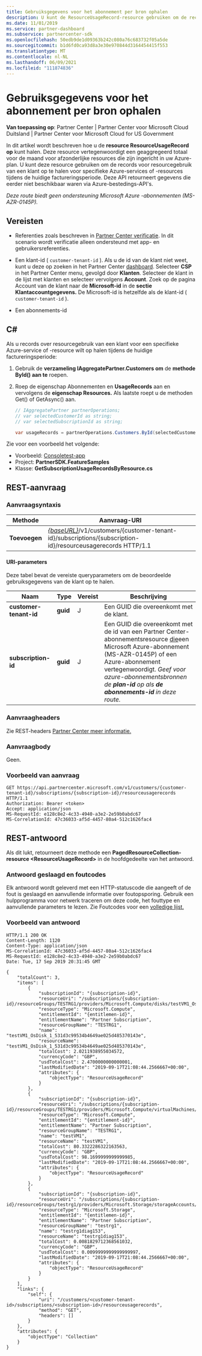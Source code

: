 ```yaml
---
title: Gebruiksgegevens voor het abonnement per bron ophalen
description: U kunt de ResourceUsageRecord-resource gebruiken om de records voor resourcegebruik van een klant op te halen voor specifieke Azure-services of -resources tijdens de huidige factureringsperiode.
ms.date: 11/01/2019
ms.service: partner-dashboard
ms.subservice: partnercenter-sdk
ms.openlocfilehash: 50edb9de1d09363b242c080a76c683732f05a5de
ms.sourcegitcommit: b1d6fd0ca93d8a3e30e970844d3164454415f553
ms.translationtype: MT
ms.contentlocale: nl-NL
ms.lasthandoff: 06/09/2021
ms.locfileid: "111874836"
---
```

# <a name="get-usage-data-for-subscription-by-resource"></a>Gebruiksgegevens voor het abonnement per bron ophalen

**Van toepassing op**: Partner Center | Partner Center voor Microsoft Cloud Duitsland | Partner Center voor Microsoft Cloud for US Government

In dit artikel wordt beschreven hoe u de **resource ResourceUsageRecord op** kunt halen. Deze resource vertegenwoordigt een geaggregeerd totaal voor de maand voor afzonderlijke resources die zijn ingericht in uw Azure-plan. U kunt deze resource gebruiken om de records voor resourcegebruik van een klant op te halen voor specifieke Azure-services of -resources tijdens de huidige factureringsperiode. Deze API retourneert gegevens die eerder niet beschikbaar waren via Azure-bestedings-API's.

*Deze route biedt geen ondersteuning Microsoft Azure -abonnementen (MS-AZR-0145P).*

## <a name="prerequisites"></a>Vereisten

- Referenties zoals beschreven in [Partner Center verificatie](partner-center-authentication.md). In dit scenario wordt verificatie alleen ondersteund met app- en gebruikersreferenties.

- Een klant-id ( `customer-tenant-id` ). Als u de id van de klant niet weet, kunt u deze op zoeken in het Partner Center [dashboard](https://partner.microsoft.com/dashboard). Selecteer **CSP** in het Partner Center menu, gevolgd door **Klanten**. Selecteer de klant in de lijst met klanten en selecteer vervolgens **Account**. Zoek op de pagina Account van de klant naar de **Microsoft-id** in de **sectie Klantaccountgegevens.** De Microsoft-id is hetzelfde als de klant-id ( `customer-tenant-id` ).

- Een abonnements-id

## <a name="c"></a>C\#

Als u records over resourcegebruik van een klant voor een specifieke Azure-service of -resource wilt op halen tijdens de huidige factureringsperiode:

1. Gebruik de **verzameling IAggregatePartner.Customers om** de **methode ById() aan te** roepen.

2. Roep de eigenschap Abonnementen en **UsageRecords** aan en vervolgens de **eigenschap Resources.** Als laatste roept u de methoden Get() of GetAsync() aan.

    ``` csharp
    // IAggregatePartner partnerOperations;
    // var selectedCustomerId as string;
    // var selectedSubscriptionId as string;

    var usageRecords = partnerOperations.Customers.ById(selectedCustomerId).Subscriptions.ById(selectedSubscriptionId).UsageRecords.Resources.Get();
    ```

Zie voor een voorbeeld het volgende:

- Voorbeeld: [Consoletest-app](console-test-app.md)
- Project: **PartnerSDK.FeatureSamples**
- Klasse: **GetSubscriptionUsageRecordsByResource.cs**

## <a name="rest-request"></a>REST-aanvraag

### <a name="request-syntax"></a>Aanvraagsyntaxis

| Methode  | Aanvraag-URI                                                                                                           |
|---------|-----------------------------------------------------------------------------------------------------------------------|
| **Toevoegen** | [*{baseURL}*](partner-center-rest-urls.md)/v1/customers/{customer-tenant-id}/subscriptions/{subscription-id}/resourceusagerecords HTTP/1.1 |

#### <a name="uri-parameters"></a>URI-parameters

Deze tabel bevat de vereiste queryparameters om de beoordeelde gebruiksgegevens van de klant op te halen.

| Naam                   | Type     | Vereist | Beschrijving                               |
|------------------------|----------|----------|-------------------------------------------|
| **customer-tenant-id** | **guid** | J        | Een GUID die overeenkomt met de klant.     |
| **subscription-id**    | **guid** | J        | Een GUID die overeenkomt met de id van een Partner Center-abonnementsresource [die](subscription-resources.md#subscription)een Microsoft Azure-abonnement (MS-AZR-0145P) of een Azure-abonnement vertegenwoordigt. *Geef voor azure-abonnementsbronnen de **plan-id** op als **de abonnements-id** in deze route.* |

### <a name="request-headers"></a>Aanvraagheaders

Zie REST-headers [Partner Center meer informatie.](headers.md)

### <a name="request-body"></a>Aanvraagbody

Geen.

### <a name="request-example"></a>Voorbeeld van aanvraag

```http
GET https://api.partnercenter.microsoft.com/v1/customers/{customer-tenant-id}/subscriptions/{subscription-id}/resourceusagerecords HTTP/1.1
Authorization: Bearer <token>
Accept: application/json
MS-RequestId: e128c8e2-4c33-4940-a3e2-2e59b0abdc67
MS-CorrelationId: 47c36033-af5d-4457-80a4-512c1626fac4
```

## <a name="rest-response"></a>REST-antwoord

Als dit lukt, retourneert deze methode een **PagedResourceCollection-resource \<ResourceUsageRecord>** in de hoofdgedeelte van het antwoord.

### <a name="response-success-and-error-codes"></a>Antwoord geslaagd en foutcodes

Elk antwoord wordt geleverd met een HTTP-statuscode die aangeeft of de fout is geslaagd en aanvullende informatie over foutopsporing. Gebruik een hulpprogramma voor netwerk traceren om deze code, het fouttype en aanvullende parameters te lezen. Zie Foutcodes voor een [volledige lijst.](error-codes.md)

### <a name="response-example"></a>Voorbeeld van antwoord

```http
HTTP/1.1 200 OK
Content-Length: 1120
Content-Type: application/json
MS-CorrelationId: 47c36033-af5d-4457-80a4-512c1626fac4
MS-RequestId: e128c8e2-4c33-4940-a3e2-2e59b0abdc67
Date: Tue, 17 Sep 2019 20:31:45 GMT

{
    "totalCount": 3,
    "items": [
        {
            "subscriptionId": "{subscription-id}",
            "resourceUri": "/subscriptions/{subscription-id}/resourceGroups/TESTRG1/providers/Microsoft.Compute/disks/testVM1_OsDisk_1_531d3c99534b4649ae025d485370143e",
            "resourceType": "Microsoft.Compute",
            "entitlementId": "{entitlemen-id}",
            "entitlementName": "Partner Subscription",
            "resourceGroupName": "TESTRG1",
            "name": "testVM1_OsDisk_1_531d3c99534b4649ae025d485370143e",
            "resourceName": "testVM1_OsDisk_1_531d3c99534b4649ae025d485370143e",
            "totalCost": 2.0211938955034572,
            "currencyCode": "GBP",
            "usdTotalCost": 2.4700000000000001,
            "lastModifiedDate": "2019-09-17T21:08:44.2566667+00:00",
            "attributes": {
                "objectType": "ResourceUsageRecord"
            }
        },
        {
            "subscriptionId": "{subscription-id}",
            "resourceUri": "/subscriptions/{subscription-id}/resourceGroups/TESTRG1/providers/Microsoft.Compute/virtualMachines/testVM1",
            "resourceType": "Microsoft.Compute",
            "entitlementId": "{entitlement-id}",
            "entitlementName": "Partner Subscription",
            "resourceGroupName": "TESTRG1",
            "name": "testVM1",
            "resourceName": "testVM1",
            "totalCost": 80.3322286322163563,
            "currencyCode": "GBP",
            "usdTotalCost": 98.1699999999999985,
            "lastModifiedDate": "2019-09-17T21:08:44.2566667+00:00",
            "attributes": {
                "objectType": "ResourceUsageRecord"
            }
        },
        {
            "subscriptionId": "{subscription-id}",
            "resourceUri": "/subscriptions/{subscription-id}/resourceGroups/testrg1/providers/Microsoft.Storage/storageAccounts/testrg1diag153",
            "resourceType": "Microsoft.Storage",
            "entitlementId": "{entitlemen-id}",
            "entitlementName": "Partner Subscription",
            "resourceGroupName": "testrg1",
            "name": "testrg1diag153",
            "resourceName": "testrg1diag153",
            "totalCost": 0.0081829712368561032,
            "currencyCode": "GBP",
            "usdTotalCost": 0.0099999999999999997,
            "lastModifiedDate": "2019-09-17T21:08:44.2566667+00:00",
            "attributes": {
                "objectType": "ResourceUsageRecord"
            }
        }
    ],
    "links": {
        "self": {
            "uri": "/customers/<customer-tenant-id>/subscriptions/<subscription-id>/resourceusagerecords",
            "method": "GET",
            "headers": []
        }
    },
    "attributes": {
        "objectType": "Collection"
    }
}
```

